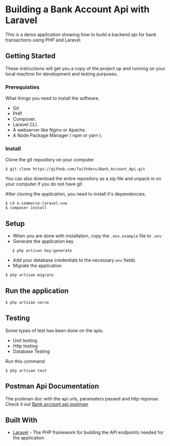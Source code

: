 # Building a Bank Account Api with Laravel
This is a demo application showing how to build a backend api for bank transactions using PHP and Laravel.

## Getting Started

These instructions will get you a copy of the project up and running on your local machine for development and testing purposes.

### Prerequisties
 
What things you need to install the software.

- Git 
- PHP.
- Composer.
- Laravel CLI.
- A webserver like Nginx or Apache.
- A Node Package Manager ( npm or yarn ).

### Install
Clone the git repository on your computer
``` 
$ git clone https://github.com/faithdevs/Bank_Account_Api.git
```
You can also download the entire repository as a zip file and unpack in on your computer if you do not have git

After cloning the application, you need to install it's dependencies.

```
$ cd e-commerce-laravel-vue
$ composer install
```

## Setup
- When you are done with installation, copy the ```.env.example``` file to ```.env```
- Generate the application key
 ```
    $ php artisan key:generate
  ```
 - Add your database credentials to the necessary ```env``` fields
 - Migrate the application
 ```
 $ php artisan migrate
 ```
 

## Run the application

```
$ php artisan serve 
```


## Testing 
Some types of test has been done on the apis. 
- Unit testing
- Http testing
- Database Testing 

Run this command
```
$ php artisan test
```

## Postman Api Documentation
The postman doc with the api urls, paramaters passed and http reponse.
Check it out [Bank account api postman](https://documenter.getpostman.com/view/12575851/UVeMJj4M)

## Built With 
- [Laravel](https://laravel.com/) - The PHP framework for building the API endpoints needed for the application
